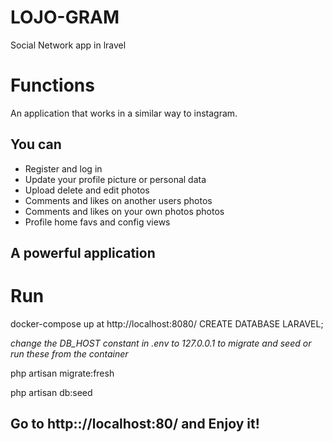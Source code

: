 # LOJO-GRAM
Social Network app in lravel

# Functions

An application that works in a similar way to instagram.
<h2>You can</h2>
<ul>
  <li>Register and log in</li>
  <li>Update your profile picture or personal data</li>
  <li>Upload delete and edit photos</li>
  <li>Comments and likes on another users photos</li>
  <li>Comments and likes on your own photos photos</li>
  <li>Profile home favs and config views</li>
</ul>
<h2>A powerful application</h2>

# Run

docker-compose up
at http://localhost:8080/ CREATE DATABASE LARAVEL;

<i>change the DB_HOST constant in .env to 127.0.0.1 to migrate and seed</i>
<i>or run these from the container</i>

php artisan migrate:fresh

php artisan db:seed


<h2>Go to http:://localhost:80/ and Enjoy it!</h2>
